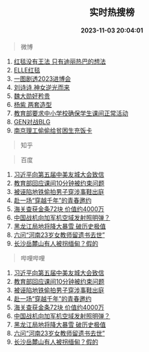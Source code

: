 <div align="center"><h2>实时热搜榜</h2><h4>2023-11-03 20:04:01</h4></div>

> 微博  

1. [红毯没有王法 只有迪丽热巴的想法](https://s.weibo.com/weibo?q=%E7%BA%A2%E6%AF%AF%E6%B2%A1%E6%9C%89%E7%8E%8B%E6%B3%95%20%E5%8F%AA%E6%9C%89%E8%BF%AA%E4%B8%BD%E7%83%AD%E5%B7%B4%E7%9A%84%E6%83%B3%E6%B3%95&t=31&band_rank=1&Refer=top)<br />
2. [ELLE红毯](https://s.weibo.com/weibo?q=ELLE%E7%BA%A2%E6%AF%AF&t=31&band_rank=2&Refer=top)<br />
3. [一图剧透2023进博会](https://s.weibo.com/weibo?q=%23%E4%B8%80%E5%9B%BE%E5%89%A7%E9%80%8F2023%E8%BF%9B%E5%8D%9A%E4%BC%9A%23&t=31&band_rank=3&Refer=top)<br />
4. [刘诗诗 神女逆光而来](https://s.weibo.com/weibo?q=%E5%88%98%E8%AF%97%E8%AF%97%20%E7%A5%9E%E5%A5%B3%E9%80%86%E5%85%89%E8%80%8C%E6%9D%A5&t=31&band_rank=4&Refer=top)<br />
5. [魏大勋好矜贵](https://s.weibo.com/weibo?q=%23%E9%AD%8F%E5%A4%A7%E5%8B%8B%E5%A5%BD%E7%9F%9C%E8%B4%B5%23&t=31&band_rank=5&Refer=top)<br />
6. [杨紫 两套造型](https://s.weibo.com/weibo?q=%E6%9D%A8%E7%B4%AB%20%E4%B8%A4%E5%A5%97%E9%80%A0%E5%9E%8B&t=31&band_rank=6&Refer=top)<br />
7. [教育部要求中小学校确保学生课间正常活动](https://s.weibo.com/weibo?q=%23%E6%95%99%E8%82%B2%E9%83%A8%E8%A6%81%E6%B1%82%E4%B8%AD%E5%B0%8F%E5%AD%A6%E6%A0%A1%E7%A1%AE%E4%BF%9D%E5%AD%A6%E7%94%9F%E8%AF%BE%E9%97%B4%E6%AD%A3%E5%B8%B8%E6%B4%BB%E5%8A%A8%23&t=31&band_rank=7&Refer=top)<br />
8. [GEN对战BLG](https://s.weibo.com/weibo?q=%23GEN%E5%AF%B9%E6%88%98BLG%23&t=31&band_rank=8&Refer=top)<br />
9. [南京理工偷偷给贫困生充饭卡](https://s.weibo.com/weibo?q=%23%E5%8D%97%E4%BA%AC%E7%90%86%E5%B7%A5%E5%81%B7%E5%81%B7%E7%BB%99%E8%B4%AB%E5%9B%B0%E7%94%9F%E5%85%85%E9%A5%AD%E5%8D%A1%23&t=31&band_rank=9&Refer=top)<br />

> 知乎  


> 百度  

1. [习近平向第五届中美友城大会致信](https://www.baidu.com/s?wd=%E4%B9%A0%E8%BF%91%E5%B9%B3%E5%90%91%E7%AC%AC%E4%BA%94%E5%B1%8A%E4%B8%AD%E7%BE%8E%E5%8F%8B%E5%9F%8E%E5%A4%A7%E4%BC%9A%E8%87%B4%E4%BF%A1&sa=fyb_news&rsv_dl=fyb_news)<br />
2. [教育部回应课间10分钟被约束问题](https://www.baidu.com/s?wd=%E6%95%99%E8%82%B2%E9%83%A8%E5%9B%9E%E5%BA%94%E8%AF%BE%E9%97%B410%E5%88%86%E9%92%9F%E8%A2%AB%E7%BA%A6%E6%9D%9F%E9%97%AE%E9%A2%98&sa=fyb_news&rsv_dl=fyb_news)<br />
3. [被诬陷地铁偷拍男子穿涉事鞋出庭](https://www.baidu.com/s?wd=%E8%A2%AB%E8%AF%AC%E9%99%B7%E5%9C%B0%E9%93%81%E5%81%B7%E6%8B%8D%E7%94%B7%E5%AD%90%E7%A9%BF%E6%B6%89%E4%BA%8B%E9%9E%8B%E5%87%BA%E5%BA%AD&sa=fyb_news&rsv_dl=fyb_news)<br />
4. [赴一场“穿越千年”的青春邀约](https://www.baidu.com/s?wd=%E8%B5%B4%E4%B8%80%E5%9C%BA%E2%80%9C%E7%A9%BF%E8%B6%8A%E5%8D%83%E5%B9%B4%E2%80%9D%E7%9A%84%E9%9D%92%E6%98%A5%E9%82%80%E7%BA%A6&sa=fyb_news&rsv_dl=fyb_news)<br />
5. [海关查获金条72块 价值约4000万](https://www.baidu.com/s?wd=%E6%B5%B7%E5%85%B3%E6%9F%A5%E8%8E%B7%E9%87%91%E6%9D%A172%E5%9D%97+%E4%BB%B7%E5%80%BC%E7%BA%A64000%E4%B8%87&sa=fyb_news&rsv_dl=fyb_news)<br />
6. [中国战机向加军机空域发射照明弹？](https://www.baidu.com/s?wd=%E4%B8%AD%E5%9B%BD%E6%88%98%E6%9C%BA%E5%90%91%E5%8A%A0%E5%86%9B%E6%9C%BA%E7%A9%BA%E5%9F%9F%E5%8F%91%E5%B0%84%E7%85%A7%E6%98%8E%E5%BC%B9%EF%BC%9F&sa=fyb_news&rsv_dl=fyb_news)<br />
7. [黑龙江局地将降大暴雪 破历史极值](https://www.baidu.com/s?wd=%E9%BB%91%E9%BE%99%E6%B1%9F%E5%B1%80%E5%9C%B0%E5%B0%86%E9%99%8D%E5%A4%A7%E6%9A%B4%E9%9B%AA+%E7%A0%B4%E5%8E%86%E5%8F%B2%E6%9E%81%E5%80%BC&sa=fyb_news&rsv_dl=fyb_news)<br />
8. [六问“河南23岁女教师留遗书去世”](https://www.baidu.com/s?wd=%E5%85%AD%E9%97%AE%E2%80%9C%E6%B2%B3%E5%8D%9723%E5%B2%81%E5%A5%B3%E6%95%99%E5%B8%88%E7%95%99%E9%81%97%E4%B9%A6%E5%8E%BB%E4%B8%96%E2%80%9D&sa=fyb_news&rsv_dl=fyb_news)<br />
9. [长沙岳麓山有人被拐缅甸？假的](https://www.baidu.com/s?wd=%E9%95%BF%E6%B2%99%E5%B2%B3%E9%BA%93%E5%B1%B1%E6%9C%89%E4%BA%BA%E8%A2%AB%E6%8B%90%E7%BC%85%E7%94%B8%EF%BC%9F%E5%81%87%E7%9A%84&sa=fyb_news&rsv_dl=fyb_news)<br />

> 哔哩哔哩  

1. [习近平向第五届中美友城大会致信](https://www.baidu.com/s?wd=%E4%B9%A0%E8%BF%91%E5%B9%B3%E5%90%91%E7%AC%AC%E4%BA%94%E5%B1%8A%E4%B8%AD%E7%BE%8E%E5%8F%8B%E5%9F%8E%E5%A4%A7%E4%BC%9A%E8%87%B4%E4%BF%A1&sa=fyb_news&rsv_dl=fyb_news)<br />
2. [教育部回应课间10分钟被约束问题](https://www.baidu.com/s?wd=%E6%95%99%E8%82%B2%E9%83%A8%E5%9B%9E%E5%BA%94%E8%AF%BE%E9%97%B410%E5%88%86%E9%92%9F%E8%A2%AB%E7%BA%A6%E6%9D%9F%E9%97%AE%E9%A2%98&sa=fyb_news&rsv_dl=fyb_news)<br />
3. [被诬陷地铁偷拍男子穿涉事鞋出庭](https://www.baidu.com/s?wd=%E8%A2%AB%E8%AF%AC%E9%99%B7%E5%9C%B0%E9%93%81%E5%81%B7%E6%8B%8D%E7%94%B7%E5%AD%90%E7%A9%BF%E6%B6%89%E4%BA%8B%E9%9E%8B%E5%87%BA%E5%BA%AD&sa=fyb_news&rsv_dl=fyb_news)<br />
4. [赴一场“穿越千年”的青春邀约](https://www.baidu.com/s?wd=%E8%B5%B4%E4%B8%80%E5%9C%BA%E2%80%9C%E7%A9%BF%E8%B6%8A%E5%8D%83%E5%B9%B4%E2%80%9D%E7%9A%84%E9%9D%92%E6%98%A5%E9%82%80%E7%BA%A6&sa=fyb_news&rsv_dl=fyb_news)<br />
5. [海关查获金条72块 价值约4000万](https://www.baidu.com/s?wd=%E6%B5%B7%E5%85%B3%E6%9F%A5%E8%8E%B7%E9%87%91%E6%9D%A172%E5%9D%97+%E4%BB%B7%E5%80%BC%E7%BA%A64000%E4%B8%87&sa=fyb_news&rsv_dl=fyb_news)<br />
6. [中国战机向加军机空域发射照明弹？](https://www.baidu.com/s?wd=%E4%B8%AD%E5%9B%BD%E6%88%98%E6%9C%BA%E5%90%91%E5%8A%A0%E5%86%9B%E6%9C%BA%E7%A9%BA%E5%9F%9F%E5%8F%91%E5%B0%84%E7%85%A7%E6%98%8E%E5%BC%B9%EF%BC%9F&sa=fyb_news&rsv_dl=fyb_news)<br />
7. [黑龙江局地将降大暴雪 破历史极值](https://www.baidu.com/s?wd=%E9%BB%91%E9%BE%99%E6%B1%9F%E5%B1%80%E5%9C%B0%E5%B0%86%E9%99%8D%E5%A4%A7%E6%9A%B4%E9%9B%AA+%E7%A0%B4%E5%8E%86%E5%8F%B2%E6%9E%81%E5%80%BC&sa=fyb_news&rsv_dl=fyb_news)<br />
8. [六问“河南23岁女教师留遗书去世”](https://www.baidu.com/s?wd=%E5%85%AD%E9%97%AE%E2%80%9C%E6%B2%B3%E5%8D%9723%E5%B2%81%E5%A5%B3%E6%95%99%E5%B8%88%E7%95%99%E9%81%97%E4%B9%A6%E5%8E%BB%E4%B8%96%E2%80%9D&sa=fyb_news&rsv_dl=fyb_news)<br />
9. [长沙岳麓山有人被拐缅甸？假的](https://www.baidu.com/s?wd=%E9%95%BF%E6%B2%99%E5%B2%B3%E9%BA%93%E5%B1%B1%E6%9C%89%E4%BA%BA%E8%A2%AB%E6%8B%90%E7%BC%85%E7%94%B8%EF%BC%9F%E5%81%87%E7%9A%84&sa=fyb_news&rsv_dl=fyb_news)<br />
